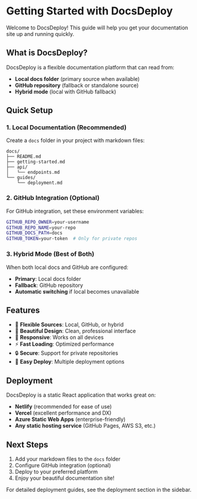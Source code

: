 # Getting Started with DocsDeploy

Welcome to DocsDeploy! This guide will help you get your documentation site up and running quickly.

## What is DocsDeploy?

DocsDeploy is a flexible documentation platform that can read from:
- **Local docs folder** (primary source when available)
- **GitHub repository** (fallback or standalone source)
- **Hybrid mode** (local with GitHub fallback)

## Quick Setup

### 1. Local Documentation (Recommended)

Create a `docs` folder in your project with markdown files:

```
docs/
├── README.md
├── getting-started.md
├── api/
│   └── endpoints.md
└── guides/
    └── deployment.md
```

### 2. GitHub Integration (Optional)

For GitHub integration, set these environment variables:

```bash
GITHUB_REPO_OWNER=your-username
GITHUB_REPO_NAME=your-repo
GITHUB_DOCS_PATH=docs
GITHUB_TOKEN=your-token  # Only for private repos
```

### 3. Hybrid Mode (Best of Both)

When both local docs and GitHub are configured:
- **Primary**: Local docs folder
- **Fallback**: GitHub repository
- **Automatic switching** if local becomes unavailable

## Features

- 📁 **Flexible Sources**: Local, GitHub, or hybrid
- 🎨 **Beautiful Design**: Clean, professional interface
- 📱 **Responsive**: Works on all devices
- ⚡ **Fast Loading**: Optimized performance
- 🔒 **Secure**: Support for private repositories
- 🚀 **Easy Deploy**: Multiple deployment options

## Deployment

DocsDeploy is a static React application that works great on:
- **Netlify** (recommended for ease of use)
- **Vercel** (excellent performance and DX)
- **Azure Static Web Apps** (enterprise-friendly)
- **Any static hosting service** (GitHub Pages, AWS S3, etc.)

## Next Steps

1. Add your markdown files to the `docs` folder
2. Configure GitHub integration (optional)
3. Deploy to your preferred platform
4. Enjoy your beautiful documentation site!

For detailed deployment guides, see the deployment section in the sidebar.